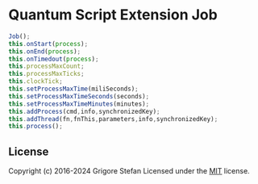 # Quantum Script Extension Job

```javascript
Job();
this.onStart(process);
this.onEnd(process);
this.onTimedout(process);
this.processMaxCount;
this.processMaxTicks;
this.clockTick;
this.setProcessMaxTime(miliSeconds);
this.setProcessMaxTimeSeconds(seconds);
this.setProcessMaxTimeMinutes(minutes);
this.addProcess(cmd,info,synchronizedKey);
this.addThread(fn,fnThis,parameters,info,synchronizedKey);
this.process();
```

## License

Copyright (c) 2016-2024 Grigore Stefan
Licensed under the [MIT](LICENSE) license.
